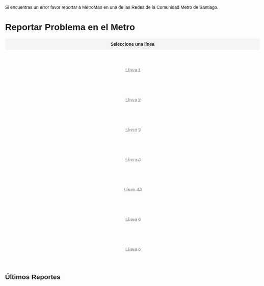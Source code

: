 Si encuentras un error favor reportar a MetroMan en una de las Redes de la Comunidad Metro de Santiago. 

<html lang="es">
<head>
  <meta charset="UTF-8">
  <meta name="viewport" content="width=device-width, initial-scale=1.0">
  <title>Reportar Problemas - MetroMan</title>
  <style>
    body { font-family: 'Arial', sans-serif; max-width: 800px; margin: 0 auto; padding: 20px; }
    .form-group { margin-bottom: 15px; }
    label { display: block; margin-bottom: 5px; font-weight: bold; }
    select, input, button { width: 100%; padding: 10px; border: 1px solid #ddd; }
    button { background: #0066cc; color: white; border: none; cursor: pointer; }
    .report { border: 1px solid #eee; padding: 10px; margin-bottom: 10px; }
    .status { float: right; padding: 3px 8px; border-radius: 3px; }
    .pendiente { background: #ffeb3b; }
    .en_proceso { background: #2196f3; color: white; }
    .resuelto { background: #4caf50; color: white; }
    
    /* Line buttons styles */
    .line-buttons {
      display: grid;
      grid-template-columns: repeat(4, 1fr);
      gap: 10px;
      margin: 20px 0;
    }
    .line-btn {
      padding: 15px 5px;
      text-align: center;
      border-radius: 5px;
      cursor: pointer;
      font-weight: bold;
      position: relative;
      border: 2px solid transparent;
      background-size: cover;
      background-position: center;
      background-repeat: no-repeat;
      min-height: 60px;
      display: flex;
      align-items: center;
      justify-content: center;
      text-shadow: 1px 1px 2px rgba(0,0,0,0.8);
      color: white;
    }
  
    .line-btn:hover {
      opacity: 0.9;
    }
    
    /* Status indicators */
    .line-status {
      position: absolute;
      top: -8px;
      right: -8px;
      width: 20px;
      height: 20px;
      border-radius: 50%;
      font-size: 10px;
      display: flex;
      align-items: center;
      justify-content: center;
      color: white;
    }
    .status-good { background: #4CAF50; }
    .status-warning { background: #FFC107; }
    .status-bad { background: #F44336; }
    
    .report-form { display: none; margin-top: 20px; }
    .active-line { 
      display: block;
      padding: 10px;
      margin-bottom: 15px;
      font-weight: bold;
      text-align: center;
      background: #f5f5f5;
      border-radius: 5px;
    }
    
    /* Quantity input */
    .quantity-group {
      display: flex;
      align-items: center;
      gap: 10px;
    }
    .quantity-group input {
      width: 80px;
      text-align: center;
    }
    
    /* Loading spinner */
    .spinner {
      display: inline-block;
      width: 20px;
      height: 20px;
      border: 3px solid rgba(255,255,255,.3);
      border-radius: 50%;
      border-top-color: white;
      animation: spin 1s ease-in-out infinite;
    }
    @keyframes spin {
      to { transform: rotate(360deg); }
    }
    
    /* Unselect button */
    .unselect-btn {
      background: #f44336;
      margin-top: 10px;
      padding: 8px;
      font-size: 0.9em;
    }
    
    /* Report summary */
    .report-summary {
      display: flex;
      justify-content: space-between;
      margin-bottom: 5px;
    }
  </style>
</head>
<body>
  <h1>Reportar Problema en el Metro</h1>
  
  <div class="active-line" id="activeLineDisplay">Seleccione una línea</div>
  
  <div class="line-buttons">
    <div class="line-btn line-1" data-line="1">Línea 1</div>
    <div class="line-btn line-2" data-line="2">Línea 2</div>
    <div class="line-btn line-3" data-line="3">Línea 3</div>
    <div class="line-btn line-4" data-line="4">Línea 4</div>
    <div class="line-btn line-4A" data-line="4A">Línea 4A</div>
    <div class="line-btn line-5" data-line="5">Línea 5</div>
    <div class="line-btn line-5B" data-line="6">Línea 6</div>
  </div>
  
  <form id="reportForm" class="report-form">
    <input type="hidden" id="linea" value="">
    
    <div class="form-group">
      <label for="problema">Tipo de Problema:</label>
      <select id="problema" required>
        <option value="">Seleccione un problema</option>
        <option value="Retraso">Retraso en el servicio</option>
        <option value="Colapso">Estaciones Colapsadas</option>
        <option value="Lleno">Trenes Llenos</option>
        <option value="Parcial">Servicio Interrumpido</option>
        <option value="Cierre Estación">Estación Cerrada</option>
        <option value="Combinación Suspendida">Combinación Suspendida</option>
        <option value="Corte de Energía">Corte de Energía en las Vías</option>
        <option value="Apagón">Apagón, Estaciones a oscuras</option>
        <option value="Avería Tren">Avería de Tren</option>
        <option value="Avería Vía">Avería en la Vía</option>
      </select>
    </div>
    
    <div class="form-group">
      <label for="cantidad">Cantidad:</label>
      <div class="quantity-group">
        <input type="number" id="cantidad" min="1" max="100" value="1" required>
        <span id="cantidadLabel">tren(es)</span>
      </div>
    </div>
    
    <button type="submit" id="submitBtn">
      <span id="submitText">Enviar Reporte</span>
    </button>
    
    <button type="button" class="unselect-btn" id="unselectBtn">Cambiar Línea</button>
  </form>
  
  <h2>Últimos Reportes</h2>
  <div id="reportsList"></div>
  
  <script>
    // Initialize with no line selected
    let selectedLine = null;
    let isLoading = false;
    
    // Update quantity label based on problem type
    const problemaSelect = document.getElementById('problema');
    const cantidadLabel = document.getElementById('cantidadLabel');
    
    problemaSelect.addEventListener('change', () => {
      const problemType = problemaSelect.value;
      if (problemType === 'Colapso' || problemType === 'Cierre Estación') {
        cantidadLabel.textContent = 'estación(es)';
      } else if (problemType === 'Lleno' || problemType === 'Avería Tren') {
        cantidadLabel.textContent = 'tren(es)';
      } else if (problemType === 'Avería Vía' || problemType === 'Corte de Energía') {
        cantidadLabel.textContent = 'sección(es)';
      } else {
        cantidadLabel.textContent = 'incidente(s)';
      }
    });
    
    // Add click handlers to line buttons
    document.querySelectorAll('.line-btn').forEach(btn => {
      btn.addEventListener('click', () => {
        selectLine(btn.dataset.line);
      });
    });
    
    // Unselect line button
    document.getElementById('unselectBtn').addEventListener('click', () => {
      unselectLine();
    });
    
    function selectLine(line) {
      selectedLine = line;
      document.getElementById('linea').value = selectedLine;
      document.getElementById('activeLineDisplay').textContent = `Reportando problema en Línea ${selectedLine}`;
      document.getElementById('reportForm').style.display = 'block';
      
      // Highlight selected button
      document.querySelectorAll('.line-btn').forEach(b => {
        b.style.opacity = '0.7';
        b.style.border = '2px solid transparent';
      });
      
      const selectedBtn = document.querySelector(`.line-btn[data-line="${line}"]`);
      selectedBtn.style.opacity = '1';
      selectedBtn.style.border = '2px solid black';
      
      // Load reports for this line
      loadReports(selectedLine);
    }
    
    function unselectLine() {
      selectedLine = null;
      document.getElementById('linea').value = '';
      document.getElementById('activeLineDisplay').textContent = 'Seleccione una línea';
      document.getElementById('reportForm').style.display = 'none';
      document.getElementById('reportForm').reset();
      
      // Reset all line buttons
      document.querySelectorAll('.line-btn').forEach(b => {
        b.style.opacity = '1';
        b.style.border = '2px solid transparent';
      });
      
      // Load all reports
      loadReports();
    }
    
    // Form submission
    document.getElementById('reportForm').addEventListener('submit', async (e) => {
      e.preventDefault();
      
      if (isLoading) return;
      
      const button = e.target.querySelector('button');
      const submitText = document.getElementById('submitText');
      
      button.disabled = true;
      submitText.textContent = '';
      document.getElementById('submitBtn').innerHTML = '<div class="spinner"></div>';
      isLoading = true;
      
      try {
        const response = await fetch('https://api.bloksel.com/metroCredentials/reportar', {
          method: 'POST',
          headers: { 'Content-Type': 'application/json' },
          body: JSON.stringify({
            linea: document.getElementById('linea').value,
            problema: document.getElementById('problema').value,
            cantidad: document.getElementById('cantidad').value,
            descripcion: `${document.getElementById('problema').value} (${document.getElementById('cantidad').value} ${cantidadLabel.textContent.split('(')[0].trim()})`
          })
        });
        
        if (response.ok) {
          alert('¡Reporte enviado con éxito!');
          e.target.reset();
          loadReports(selectedLine);
          updateLineStatuses();
        } else {
          const error = await response.json();
          alert(`Error: ${error.error || 'Error desconocido'}`);
        }
      } catch (err) {
        alert('Error de conexión');
      } finally {
        button.disabled = false;
        document.getElementById('submitBtn').innerHTML = '<span id="submitText">Enviar Reporte</span>';
        isLoading = false;
      }
    });
    
    async function loadReports(line = null) {
      const container = document.getElementById('reportsList');
      container.innerHTML = '<p>Cargando reportes...</p>';
      
      try {
        const response = await fetch('https://api.bloksel.com/metroCredentials/reportes');
        const data = await response.json();
        
        // Handle both direct array response and object with reports property
        let reports = Array.isArray(data) ? data : (data.reports || []);
        
        if (line) {
          reports = reports.filter(r => r.linea === line);
        }
        
        // Group reports by type
        const reportSummary = {};
        reports.forEach(report => {
          const problemType = report.problema || report.problem || 'Otro';
          if (!reportSummary[problemType]) {
            reportSummary[problemType] = {
              count: 0,
              lastDate: null
            };
          }
          reportSummary[problemType].count++;
          
          const reportDate = report.created_at ? new Date(report.created_at) : null;
          if (reportDate && (!reportSummary[problemType].lastDate || reportDate > reportSummary[problemType].lastDate)) {
            reportSummary[problemType].lastDate = reportDate;
          }
        });
        
        // Convert to Chile timezone
        const formatChileTime = (date) => {
          if (!date) return 'Fecha no disponible';
          return date.toLocaleString('es-CL', {
            timeZone: 'America/Santiago',
            day: '2-digit',
            month: '2-digit',
            year: 'numeric',
            hour: '2-digit',
            minute: '2-digit'
          });
        };
        
        // Display reports
        if (reports.length === 0) {
          container.innerHTML = '<p>No hay reportes para esta línea</p>';
        } else {
          container.innerHTML = `
            <div class="report">
              <h3>Resumen de Reportes</h3>
              ${Object.entries(reportSummary).map(([problem, data]) => `
                <div class="report-summary">
                  <span><strong>${problem}:</strong> ${data.count} reporte(s)</span>
                  <span>Último: ${formatChileTime(data.lastDate)}</span>
                </div>
              `).join('')}
            </div>
            
            <h3>Reportes Recientes</h3>
            ${reports.slice(0, 5).map(report => `
              <div class="report">
                <strong>Línea ${report.linea}</strong> - ${report.problema || report.problem || 'Sin tipo'}
                <span class="status ${report.status || 'pendiente'}">${
                  (report.status || 'pendiente').replace('_', ' ')
                }</span>
                <p>${report.descripcion || report.description || 'Sin detalles'}</p>
                <small>${formatChileTime(report.created_at ? new Date(report.created_at) : null)}</small>
              </div>
            `).join('')}
          `;
        }
      } catch (err) {
        console.error('Error al cargar reportes:', err);
        container.innerHTML = '<p>Error al cargar los reportes. Intente nuevamente.</p>';
      }
    }
    
    // Update line status indicators
    async function updateLineStatuses() {
      try {
        const response = await fetch('https://api.bloksel.com/metroCredentials/reportes');
        const data = await response.json();
        const reports = Array.isArray(data) ? data : (data.reports || []);
        
        document.querySelectorAll('.line-btn').forEach(btn => {
          const line = btn.dataset.line;
          const lineReports = reports.filter(r => r.linea === line && r.status !== 'resuelto');
          const statusEl = document.createElement('div');
          statusEl.className = 'line-status';
          
          if (lineReports.length === 0) {
            statusEl.className += ' status-good';
            statusEl.textContent = '✓';
          } else if (lineReports.length < 3) {
            statusEl.className += ' status-warning';
            statusEl.textContent = lineReports.length;
          } else {
            statusEl.className += ' status-bad';
            statusEl.textContent = lineReports.length;
          }
          
          // Remove existing status if any
          const existingStatus = btn.querySelector('.line-status');
          if (existingStatus) {
            btn.removeChild(existingStatus);
          }
          
          btn.appendChild(statusEl);
        });
      } catch (err) {
        console.error('Error al actualizar estados:', err);
      }
    }
    
    // Function to set background images for buttons
    function setButtonBackgrounds() {
      document.querySelectorAll('.line-btn').forEach(btn => {
        const line = btn.dataset.line;
        btn.style.backgroundImage = `url('https://upload.wikimedia.org/wikipedia/commons/thumb/${getLineImagePath(line)}')`;
        btn.style.backgroundSize = 'contain';
        btn.style.backgroundRepeat = 'no-repeat';
        btn.style.backgroundPosition = 'center';
      });
    }

    function getLineImagePath(line) {
      switch(line) {
        case '1': return '3/38/Santiago_de_Chile_L1.svg/600px-Santiago_de_Chile_L1.svg.png';
        case '2': return 'd/de/Santiago_de_Chile_L2.svg/600px-Santiago_de_Chile_L2.svg.png';
        case '3': return '9/9f/Santiago_de_Chile_L3.svg/599px-Santiago_de_Chile_L3.svg.png';
        case '4': return 'b/bb/Santiago_de_Chile_L4.svg/600px-Santiago_de_Chile_L4.svg.png';
        case '4A': return 'a/ac/Santiago_de_Chile_L4A.svg/599px-Santiago_de_Chile_L4A.svg.png';
        case '5': return '1/1e/Santiago_de_Chile_L5.svg/600px-Santiago_de_Chile_L5.svg.png';
        case '6': return '2/22/Santiago_de_Chile_L6.svg/600px-Santiago_de_Chile_L6.svg.png';
        default: return '';
      }
    }
    
    // Initial load
    setButtonBackgrounds();
    updateLineStatuses();
    loadReports();
  </script>
</body>
</html>

